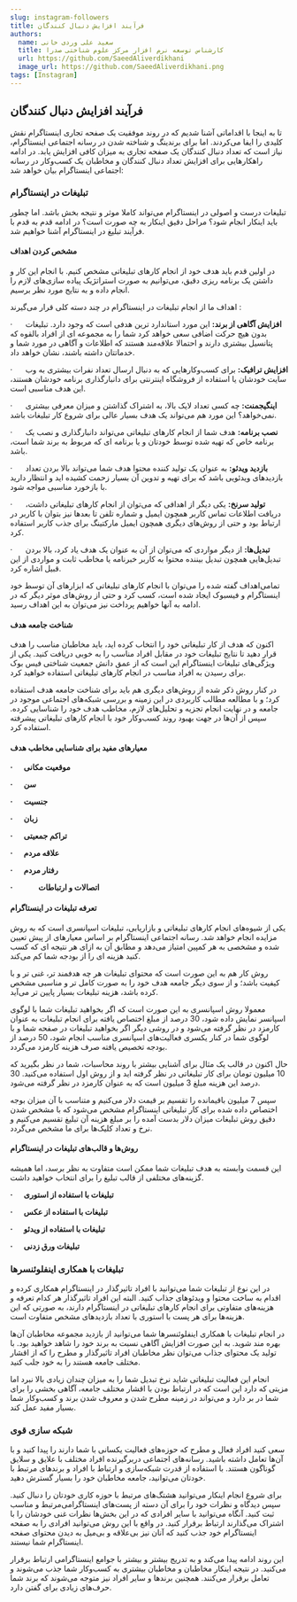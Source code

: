 ```yaml
---
slug: instagram-followers
title: فرآیند افزایش دنبال کنندگان
authors:
  name: سعید علی وردی خانی
  title: کارشناس توسعه نرم افزار مرکز علوم شناختی صدرا
  url: https://github.com/SaeedAliverdikhani 
  image_url: https://github.com/SaeedAliverdikhani.png
tags: [Instagram]
---
```


## فرآیند افزایش دنبال کنندگان

تا به اینجا با اقداماتی آشنا شدیم که در روند موفقیت یک صفحه تجاری اینستاگرام نقش کلیدی را ایفا می‌کردند. اما برای برندینگ و شناخته شدن در رسانه اجتماعی اینستاگرام، نیاز است که تعداد دنبال کنندگان یک صفحه تجاری به میزان کافی افزایش یابد. در ادامه راهکار‌هایی برای افزایش تعداد دنبال کنندگان و مخاطبان یک کسب‌وکار در رسانه اجتماعی اینستاگرام بیان خواهد شد:

### تبلیغات در اینستاگرام

تبلیغات درست و اصولی در اینستاگرام می‌تواند کاملا موثر و نتیجه بخش باشد. اما چطور باید اینکار انجام شود؟ مراحل دقیق اینکار به چه صورت است؟ در ادامه قدم به قدم با فرآیند تبلیغ در اینستاگرام آشنا خواهیم شد.

#### **مشخص کردن اهداف**

در اولین قدم باید هدف خود از انجام کار‌های تبلیغاتی مشخص کنیم. با انجام این کار و داشتن یک برنامه ریزی دقیق، می‌توانیم به صورت استراتژیک پیاده سازی‌های لازم را انجام داده و به نتایج مورد نظر برسیم.

اهداف ما از انجام تبلیغات در اینستاگرام در چند دسته کلی قرار می‌گیرند :

·      **افزایش آگاهی از برند:** این مورد استاندارد ترین هدفی است که وجود دارد. تبلیغات بدون هیچ حرکت اضافی سعی خواهد کرد شما را به مجموعه ای از افراد بالقوه که پتانسیل بیشتری دارند و احتمالا علاقه‌مند هستند که اطلاعات و آگاهی در مورد شما و خدماتتان داشته باشند، نشان خواهد داد.

·      **افزایش ترافیک:** برای کسب‌وکار‌هایی که به دنبال ارسال تعداد نفرات بیشتری به وب سایت خودشان یا استفاده از فروشگاه اینترنتی برای دانبارگذاری برنامه خودشان هستند، این هدف مناسبی است.

·      **اینگیجمنت:** چه کسی تعداد لایک بالا، به اشتراک گذاشتن و میزان معرفی بیشتری نمی‌خواهد؟ این مورد هم می‌تواند یک هدف بسیار عالی برای شروع کار تبلیغات باشد.

·      **نصب برنامه:** هدف شما از انجام کار‌های تبلیغاتی می‌تواند دانبارگذاری و نصب یک برنامه خاص که تهیه شده توسط خودتان و یا برنامه ای که مربوط به برند شما است، باشد.

·      **بازدید ویدئو:** به عنوان یک تولید کننده محتوا هدف شما می‌تواند بالا بردن تعداد بازدید‌های ویدئویی باشد که برای تهیه و تدوین آن بسیار زحمت کشیده اید و انتظار دارید با بازخورد مناسبی مواجه شود.

·      **تولید سرنخ:** یکی دیگر از اهدافی که می‌توان از انجام کار‌های تبلیغاتی داشت، دریافت اطلاعات تماس کاربر همچون ایمیل و شماره تلفن تا بعد‌ها نیز بتوان با کاربر در ارتباط بود و حتی از روش‌های دیگری همچون ایمیل مارکتینگ برای جذب کاربر استفاده کرد.

·      **تبدیل‌ها:** از دیگر مواردی که می‌توان از آن به عنوان یک هدف یاد کرد، بالا بردن تبدیل‌هایی همچون تبدیل بیننده محتوا به کاربر خبرنامه یا مخاطب ثابت و مواردی از این قبیل اشاره کرد.

تمامی‌اهداف گفته شده را می‌توان با انجام کار‌های تبلیغاتی که ابزار‌های آن توسط خود اینستاگرام و فیسبوک ایجاد شده است، کسب کرد و حتی از روش‌های موثر دیگر که در ادامه به آنها خواهیم پرداخت نیز می‌توان به این اهداف رسید.

#### **شناخت جامعه هدف**

اکنون که هدف از کار تبلیغاتی خود را انتخاب کرده اید، باید مخاطبان مناسب را هدف قرار دهید تا نتایج تبلیغات خود در مقابل افراد مناسب را به خوبی دریافت کنید. یکی از ویژگی‌های تبلیغات اینستاگرام این است که از عمق دانش جمعیت شناختی فیس بوک برای رسیدن به افراد مناسب در انجام کار‌های تبلیغاتی استفاده خواهید کرد.

در کنار روش ذکر شده از روش‌های دیگری هم باید برای شناخت جامعه هدف استفاده کرد؛ و با مطالعه مطالب کاربردی در این زمینه و بررسی شبکه‌های اجتماعی موجود در جامعه و در نهایت انجام تجزیه و تحلیل‌های لازم، مخاطب هدف خود را شناسایی کرده. سپس از آن‌ها در جهت بهبود روند کسب‌وکار خود با انجام کار‌های تبلیغاتی پیشرفته استفاده کرد.

  

#### **معیار‌های مفید برای شناسایی مخاطب هدف**

**·      موقعیت مکانی**

**·      سن**

**·      جنسیت**

**·      زبان**

**·      تراکم جمعیتی**

**·      علاقه مردم**

**·      رفتار مردم**

**·              اتصالات و ارتباطات**

#### **تعرفه تبلیغات در اینستاگرام**

یکی از شیوه‌های انجام کارهای تبلیغاتی و بازاریابی، تبلیغات اسپانسری است که به روش مزایده انجام خواهد شد. رسانه اجتماعی اینستاگرام بر اساس معیار‌های از پیش تعیین شده و مشخصی به هر کمپین امتیاز می‌دهد و مطابق آن به ازای هر نتیجه ای که کسب کنید هزینه ای را از بودجه شما کم می‌کند.

روش کار هم به این صورت است که محتوای تبلیغات هر چه هدفمند تر، غنی تر و با کیفیت باشد؛ و از سوی دیگر جامعه هدف خود را به صورت کامل تر و مناسبی مشخص کرده باشد، هزینه تبلیغات بسیار پایین تر می‌آید.

معمولا روش اسپانسری به این صورت است که اگر بخواهید تبلیغات شما با لوگوی اسپانسر نمایش داده شود، 30 درصد از مبلغ اختصاص یافته برای انجام تبلیغات به عنوان کارمزد در نظر گرفته می‌شود و در روشی دیگر اگر بخواهید تبلیغات در صفحه شما و با لوگوی شما در کنار یکسری فعالیت‌های اسپانسری مناسب انجام شود، 50 درصد از بودجه تخصیص یافته صرف هزینه کارمزد می‌گردد.

حال اکنون در قالب یک مثال برای آشنایی بیشتر با روند محاسبات، شما در نظر بگیرید که 10 میلیون تومان برای کار تبلیغاتی در نظر گرفته اید و از روش اول استفاده می‌کنید. 30 درصد این هزینه مبلغ 3 میلیون است که به عنوان کارمزد در نظر گرفته می‌شود.

سپس 7 میلیون باقیمانده را تقسیم بر قیمت دلار می‌کنیم و متناسب با آن میزان بوجه اختصاص داده شده برای کار تبلیغاتی اینستاگرام مشخص می‌شود که با مشخص شدن دقیق روش تبلیغات میزان دلار بدست آمده را بر مبلغ هزینه آن تبلیغ تقسیم می‌کنیم و نرخ و تعداد کلیک‌ها برای ما مشخص می‌گردد.

#### **روش‌ها و قالب‌های تبلیغات در اینستاگرام**

این قسمت وابسته به هدف تبلیغات شما ممکن است متفاوت به نظر برسد، اما همیشه گزینه‌های مختلفی از قالب تبلیغ را برای انتخاب خواهید داشت.

**·      تبلیغات با استفاده از استوری**

**·      تبلیغات با استفاده از عکس**

**·      تبلیغات با استفاده از ویدئو**

**·      تبلیغات ورق زدنی**

### تبلیغات با همکاری اینفلوئنسرها

در این نوع از تبلیغات شما می‌توانید با افراد تاثیرگذار در اینستاگرام همکاری کرده و اقدام به ساخت محتوا و ویدئو‌های جذاب کنید. البته این افراد تاثیرگذار هر کدام تعرفه و هزینه‌های متفاوتی برای انجام کار‌های تبلیغاتی در اینستاگرام دارند، به صورتی که این هزینه‌ها برای هر پست با استوری با تعداد بازدید‌های مشخص متفاوت است.

در انجام تبلیغات با همکاری اینفلوئنسرها شما می‌توانید از بازدید مجموعه مخاطبان آن‌ها بهره مند شوید. به این صورت افزایش آگاهی نسبت به برند خود را شاهد خواهید بود. با تولید یک محتوای جذاب می‌توان نظر مخاطبان افراد تاثیرگذار و مطرح را که از اقشار مختلف جامعه هستند را به خود جلب کنید.

انجام این فعالیت تبلیغاتی شاید نرخ تبدیل شما را به میزان چندان زیادی بالا نبرد اما مزیتی که دارد این است که در ارتباط بودن با اقشار مختلف جامعه، آگاهی بخشی را برای شما در بر دارد و می‌تواند در زمینه مطرح شدن و معروف شدن برند و کسب‌وکار شما بسیار مفید عمل کند.

  

### شبکه سازی قوی

سعی کنید افراد فعال و مطرح که حوزه‌های فعالیت یکسانی با شما دارند را پیدا کنید و با آن‌ها تعامل داشته باشید. رسانه‌های اجتماعی دربرگیرنده افراد مختلف با علایق و سلایق گوناگون هستند. با استفاده از قدرت شبکه‌سازی و ارتباط با افراد و برند‌های مرتبط با خودتان می‌توانید، جامعه مخاطبان خود را بسیار گسترش دهید.

برای شروع انجام اینکار می‌توانید هشتگ‌های مرتبط با حوزه کاری خودتان را دنبال کنید. سپس دیدگاه و نظرات خود را برای آن دسته از پست‌های اینستاگرامی‌مرتبط و مناسب ثبت کنید. آنگاه می‌توانید با سایر افرادی که در این بخش‌ها نظرات غنی خودشان را با اشتراک می‌گذارند ارتباط برقرار کنید. در واقع با این روش می‌توانید افرادی را به صفحه اینستاگرام خود جذب کنید که آنان نیز بی‌علاقه و بی‌میل به دیدن محتوای صفحه اینستاگرام شما نیستند.

این روند ادامه پیدا می‌کند و به تدریج بیشتر و بیشتر با جوامع اینستاگرامی ‌ارتباط برقرار می‌کنید. در نتیجه اینکار مخاطبان و مخاطبان بیشتری به کسب‌وکار شما جذب می‌شوند و تعامل برقرار می‌کنند. همچنین برند‌ها و سایر افراد نیز متوجه می‌شوند که برند شما حرف‌های زیادی برای گفتن دارد.
